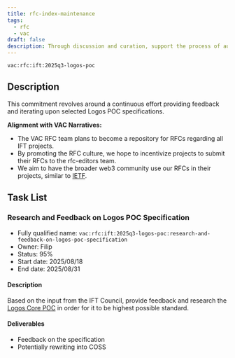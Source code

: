 ```yaml
---
title: rfc-index-maintenance
tags:
  - rfc
  - vac
draft: false
description: Through discussion and curation, support the process of auditing raw, draft, mature selected RFCs.
---
```


`vac:rfc:ift:2025q3-logos-poc`

## Description

This commitment revolves around a continuous effort
providing feedback and iterating upon
selected Logos POC specifications.

**Alignment with VAC Narratives:**

- The VAC RFC team plans to become a repository
for RFCs regarding all IFT projects.
- By promoting the RFC culture,
we hope to incentivize projects to submit their RFCs
to the rfc-editors team.
- We aim to have the broader web3 community use our RFCs
in their projects, similar to [IETF](https://www.ietf.org/).

## Task List

### Research and Feedback on Logos POC Specification

- Fully qualified name: `vac:rfc:ift:2025q3-logos-poc:research-and-feedback-on-logos-poc-specification`
- Owner: Filip
- Status: 95%
- Start date: 2025/08/18
- End date: 2025/08/31

#### Description

Based on the input from the IFT Council,
provide feedback and research the [Logos Core POC](https://github.com/logos-co/logos-core-poc/blob/develop/docs/specs.md#1-overview-and-goals)
in order for it to be highest possible standard.

#### Deliverables

- Feedback on the specification
- Potentially rewriting into COSS
